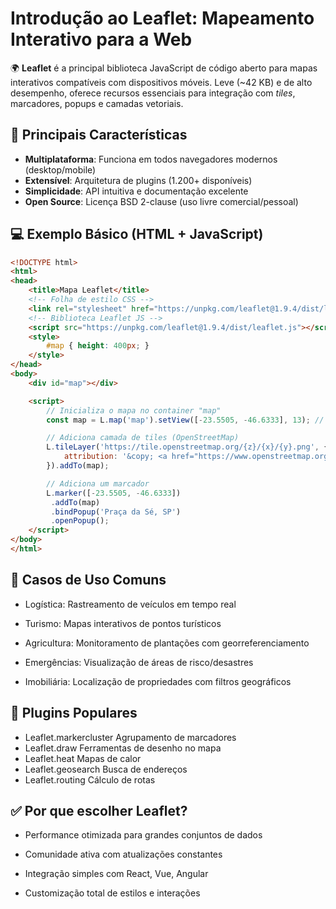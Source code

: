 # Introdução ao Leaflet: Mapeamento Interativo para a Web

🌍 **Leaflet** é a principal biblioteca JavaScript de código aberto para mapas interativos compatíveis com dispositivos móveis. Leve (~42 KB) e de alto desempenho, oferece recursos essenciais para integração com *tiles*, marcadores, popups e camadas vetoriais.

## 🧩 Principais Características
- **Multiplataforma**: Funciona em todos navegadores modernos (desktop/mobile)
- **Extensível**: Arquitetura de plugins (1.200+ disponíveis)
- **Simplicidade**: API intuitiva e documentação excelente
- **Open Source**: Licença BSD 2-clause (uso livre comercial/pessoal)

## 💻 Exemplo Básico (HTML + JavaScript)
```html
<!DOCTYPE html>
<html>
<head>
    <title>Mapa Leaflet</title>
    <!-- Folha de estilo CSS -->
    <link rel="stylesheet" href="https://unpkg.com/leaflet@1.9.4/dist/leaflet.css" />
    <!-- Biblioteca Leaflet JS -->
    <script src="https://unpkg.com/leaflet@1.9.4/dist/leaflet.js"></script>
    <style>
        #map { height: 400px; }
    </style>
</head>
<body>
    <div id="map"></div>

    <script>
        // Inicializa o mapa no container "map"
        const map = L.map('map').setView([-23.5505, -46.6333], 13); // Coordenadas de São Paulo

        // Adiciona camada de tiles (OpenStreetMap)
        L.tileLayer('https://tile.openstreetmap.org/{z}/{x}/{y}.png', {
            attribution: '&copy; <a href="https://www.openstreetmap.org/copyright">OpenStreetMap</a>'
        }).addTo(map);

        // Adiciona um marcador
        L.marker([-23.5505, -46.6333])
         .addTo(map)
         .bindPopup('Praça da Sé, SP')
         .openPopup();
    </script>
</body>
</html>
```

## 🚀 Casos de Uso Comuns
- Logística: Rastreamento de veículos em tempo real

- Turismo: Mapas interativos de pontos turísticos

- Agricultura: Monitoramento de plantações com georreferenciamento

- Emergências: Visualização de áreas de risco/desastres

- Imobiliária: Localização de propriedades com filtros geográficos

## 🔌 Plugins Populares

- Leaflet.markercluster	Agrupamento de marcadores
- Leaflet.draw	Ferramentas de desenho no mapa
- Leaflet.heat	Mapas de calor
- Leaflet.geosearch	Busca de endereços
- Leaflet.routing	Cálculo de rotas

## ✅ Por que escolher Leaflet?

- Performance otimizada para grandes conjuntos de dados

- Comunidade ativa com atualizações constantes

- Integração simples com React, Vue, Angular

- Customização total de estilos e interações

